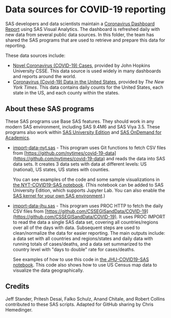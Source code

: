 # Data sources for COVID-19 reporting

SAS developers and data scientists maintain a [Coronavirus Dashboard Report](https://www.sas.com/covid19) using SAS Visual Analytics.
The dashboard is refreshed daily with new data from several public data sources.  In this folder, the team has shared
the SAS programs that are used to retrieve and prepare this data for reporting.

These data sources include:

* [Novel Coronavirus (COVID-19) Cases](https://github.com/CSSEGISandData/COVID-19), provided by John Hopkins University CSSE. This data source is used widely in many dashboards and reports around the world.
* [Coronavirus (Covid-19) Data in the United States](https://github.com/nytimes/covid-19-data), provided by _The New York Times_. This data contains daily counts for the United States, each state in the US, and each county within the states.

## About these SAS programs

These SAS programs use Base SAS features.  They should work in any modern SAS environment, including SAS 9.4M6 and SAS Viya 3.5.
These programs also work within [SAS University Edition](https://www.sas.com/en_us/software/university-edition.html) and [SAS OnDemand for Academics](https://www.sas.com/en_us/software/on-demand-for-academics.html).

* [import-data-nyt.sas](./import-data-nyt.sas) - This program uses Git functions to fetch CSV files from [https://github.com/nytimes/covid-19-data](https://github.com/nytimes/covid-19-data) and reads the data into SAS data sets.  It creates 3 data sets with data at different levels: US (national), US states, US states with counties.

  You can see examples of the code and some sample visualizations in [the NYT-COVID19-SAS notebook](NYT-COVID19-SAS.ipynb). (This notebook can be added to SAS University Edition, which supports Jupyter Lab.  You can also enable the [SAS kernel for your own SAS environment](https://blogs.sas.com/content/sasdummy/2016/04/24/how-to-run-sas-programs-in-jupyter-notebook/).)
* [import-data-jhu.sas](./import-data-jhu.sas) - This program uses PROC HTTP to fetch the daily CSV files from [https://github.com/CSSEGISandData/COVID-19](https://github.com/CSSEGISandData/COVID-19). It uses PROC IMPORT to read the data a single SAS data set, covering all countries/regions over all of the days with data. Subsequent steps are used to clean/normalize the data for easier reporting. The main outputs include: a data set with all countries and regions/states and daily data with running totals of cases/deaths, and a data set summarized to the country level with "days to double" rate for cases/deaths.

  See examples of how to use this code in [the JHU-COVID19-SAS notebook](JHU-COVID19-SAS.ipynb). This code also shows how to use US Census map data to visualize the data geographically.

## Credits

Jeff Stander, Pritesh Desai, Falko Schulz, Anand Chitale, and Robert Collins contributed to these SAS scripts. Adapted for GitHub sharing
by Chris Hemedinger.
